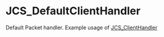 <div id="content-header">
  <h1>JCS_DefaultClientHandler</h1>
</div>

<p>
  Default Packet handler. Example usage of
  <a href="?page=Network_sl_Interface_sl_JCS_ClientHandler">JCS_ClientHandler</a>
</p>
